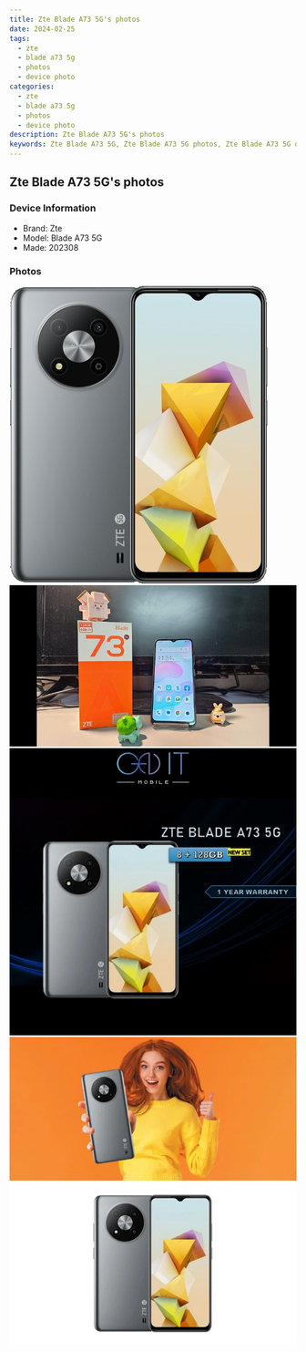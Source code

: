 ```yaml
---
title: Zte Blade A73 5G's photos
date: 2024-02-25
tags: 
  - zte
  - blade a73 5g
  - photos
  - device photo
categories: 
  - zte
  - blade a73 5g
  - photos
  - device photo
description: Zte Blade A73 5G's photos
keywords: Zte Blade A73 5G, Zte Blade A73 5G photos, Zte Blade A73 5G device photo
---
```


## Zte Blade A73 5G's photos

### Device Information

- Brand: Zte
- Model: Blade A73 5G
- Made: 202308

### Photos

![/images/best-assets/devices/zte/zte-blade-a73-5g/1.jpg](/images/best-assets/devices/zte/zte-blade-a73-5g/1.jpg)
![/images/best-assets/devices/zte/zte-blade-a73-5g/2.jpg](/images/best-assets/devices/zte/zte-blade-a73-5g/2.jpg)
![/images/best-assets/devices/zte/zte-blade-a73-5g/3.jpg](/images/best-assets/devices/zte/zte-blade-a73-5g/3.jpg)
![/images/best-assets/devices/zte/zte-blade-a73-5g/4.jpg](/images/best-assets/devices/zte/zte-blade-a73-5g/4.jpg)
![/images/best-assets/devices/zte/zte-blade-a73-5g/5.jpg](/images/best-assets/devices/zte/zte-blade-a73-5g/5.jpg)
